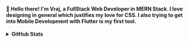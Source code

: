 #### 👋 Hello there! I'm Vraj, a FullStack Web Developer in MERN Stack. I love designing in general which justifies my love for CSS. I also trying to get into Mobile Development with Flutter is my first tool.
<details>
  <summary><b>GitHub Stats</b></summary>
<img alt="" src="https://github-readme-stats.vercel.app/api?username=thevrajshah&count_private=true&show_icons=truehow_icons=true" /> <br>
Some Advance Stats about my GitHub Profile - https://gitstats.me/thevrajshah<br>

</details>



<!--
**thevrajshah/thevrajshah** is a ✨ _special_ ✨ repository because its `README.md` (this file) appears on your GitHub profile.

Here are some ideas to get you started:

- 🔭 I’m currently working on ...
- 🌱 I’m currently learning ...
- 👯 I’m looking to collaborate on ...
- 🤔 I’m looking for help with ...
- 💬 Ask me about ...
- 📫 How to reach me: ...
- 😄 Pronouns: ...
- ⚡ Fun fact: ...
-->
